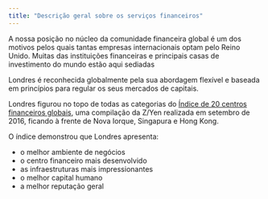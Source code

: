 ```yaml
---
title: "Descrição geral sobre os serviços financeiros"
---
```


A nossa posição no núcleo da comunidade financeira global é um dos motivos pelos quais tantas empresas internacionais optam pelo Reino Unido. Muitas das instituições financeiras e principais casas de investimento do mundo estão aqui sediadas

Londres é reconhecida globalmente pela sua abordagem flexível e baseada em princípios para regular os seus mercados de capitais. 

Londres figurou no topo de todas as categorias do [Índice de 20 centros financeiros globais](http://www.zyen.com/research/gfci.html), uma compilação da Z/Yen realizada em setembro de 2016, ficando à frente de Nova Iorque, Singapura e Hong Kong.

O índice demonstrou que Londres apresenta:
- o melhor ambiente de negócios
- o centro financeiro mais desenvolvido
- as infraestruturas mais impressionantes
- o melhor capital humano
- a melhor reputação geral
